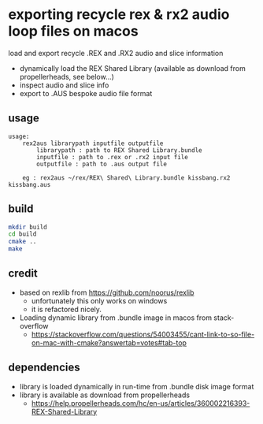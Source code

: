 # exporting recycle rex & rx2 audio loop files on macos

load and export recycle .REX and .RX2 audio and slice information
* dynamically load the REX Shared Library (available as download from propellerheads, see below...) 
* inspect audio and slice info
* export to .AUS bespoke audio file format

## usage
```
usage:
	rex2aus librarypath inputfile outputfile
		librarypath : path to REX Shared Library.bundle
		inputfile : path to .rex or .rx2 input file 
		outputfile : path to .aus output file 

	eg : rex2aus ~/rex/REX\ Shared\ Library.bundle kissbang.rx2 kissbang.aus
```

## build
``` bash
mkdir build
cd build
cmake ..
make
```

## credit
* based on rexlib from https://github.com/noorus/rexlib 
  * unfortunately this only works on windows 
  * it is refactored nicely. 
* Loading dynamic library from .bundle image in macos from stack-overflow
  * https://stackoverflow.com/questions/54003455/cant-link-to-so-file-on-mac-with-cmake?answertab=votes#tab-top

## dependencies
  * library is loaded dynamically in run-time from .bundle disk image format
  * library is available as download from propellerheads
    * https://help.propellerheads.com/hc/en-us/articles/360002216393-REX-Shared-Library
